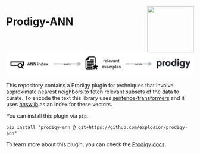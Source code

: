 <a href="https://explosion.ai"><img src="https://explosion.ai/assets/img/logo.svg" width="125" height="125" align="right" /></a>

# Prodigy-ANN

![](images/approach.png)

This repository contains a Prodigy plugin for techniques that involve approximate nearest neighbors to fetch relevant subsets of the data to curate. To encode the text this library uses
[sentence-transformers](https://sbert.org) and it uses
[hnswlib](https://github.com/nmslib/hnswlib) as an index for these vectors.

You can install this plugin via `pip`. 

```
pip install "prodigy-ann @ git+https://github.com/explosion/prodigy-ann"
```

To learn more about this plugin, you can check the [Prodigy docs]().

